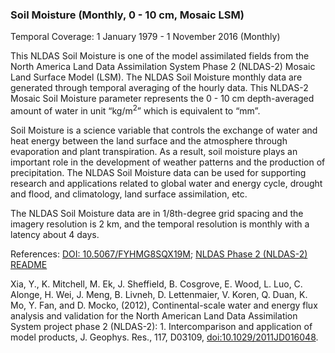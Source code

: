 ### Soil Moisture (Monthly, 0 - 10 cm, Mosaic LSM)
Temporal Coverage: 1 January 1979 - 1 November 2016 (Monthly)

This NLDAS Soil Moisture is one of the model assimilated fields from the North America Land Data Assimilation System Phase 2 (NLDAS-2) Mosaic Land Surface Model (LSM). The NLDAS Soil Moisture monthly data are generated through temporal averaging of the hourly data.  This NLDAS-2 Mosaic Soil Moisture parameter represents the 0 - 10 cm depth-averaged amount of water in unit “kg/m<sup>2</sup>” which is equivalent to “mm”.  

Soil Moisture is a science variable that controls the exchange of water and heat energy between the land surface and the atmosphere through evaporation and plant transpiration. As a result, soil moisture plays an important role in the development of weather patterns and the production of precipitation. The NLDAS Soil Moisture data can be used for supporting research and applications related to global water and energy cycle, drought and flood, and climatology, land surface assimilation, etc.

The NLDAS Soil Moisture data are in 1/8th-degree grid spacing and the imagery resolution is 2 km, and the temporal resolution is monthly with a latency about 4 days.

References: [DOI: 10.5067/FYHMG8SQX19M](https://disc.gsfc.nasa.gov/datacollection/NLDAS_MOS0125_M_002.html);
[NLDAS Phase 2 (NLDAS-2) README](https://hydro1.gesdisc.eosdis.nasa.gov/data/NLDAS/README.NLDAS2.pdf)

Xia, Y., K. Mitchell, M. Ek, J. Sheffield, B. Cosgrove, E. Wood, L. Luo, C. Alonge, H. Wei, J. Meng, B. Livneh, D. Lettenmaier, V. Koren, Q. Duan, K. Mo, Y. Fan, and D. Mocko, (2012), Continental-scale water and energy flux analysis and validation for the North American Land Data Assimilation System project phase 2 (NLDAS-2): 1. Intercomparison and application of model products, J. Geophys. Res., 117, D03109, [doi:10.1029/2011JD016048](https://doi.org/10.1029/2011JD016048).
